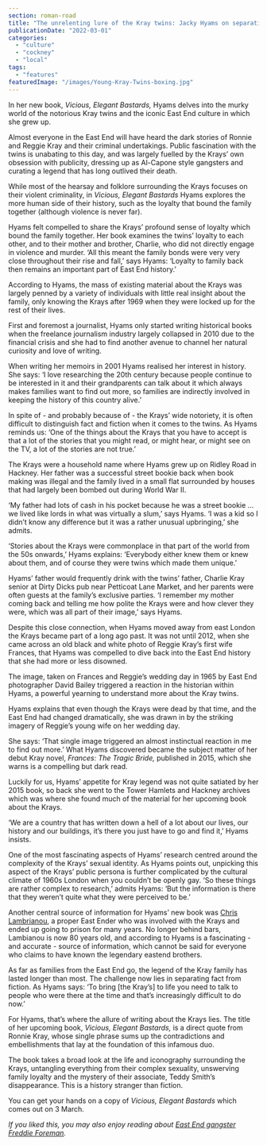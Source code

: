 ```yaml
---
section: roman-road
title: "The unrelenting lure of the Kray twins: Jacky Hyams on separating East End truth from folklore"
publicationDate: "2022-03-01"
categories: 
  - "culture"
  - "cockney"
  - "local"
tags: 
  - "features"
featuredImage: "/images/Young-Kray-Twins-boxing.jpg"
---
```


In her new book, _Vicious, Elegant Bastards,_ Hyams delves into the murky world of the notorious Kray twins and the iconic East End culture in which she grew up. 

Almost everyone in the East End will have heard the dark stories of Ronnie and Reggie Kray and their criminal undertakings. Public fascination with the twins is unabating to this day, and was largely fuelled by the Krays’ own obsession with publicity, dressing up as Al-Capone style gangsters and curating a legend that has long outlived their death. 

While most of the hearsay and folklore surrounding the Krays focuses on their violent criminality, in _Vicious, Elegant Bastards_ Hyams explores the more human side of their history, such as the loyalty that bound the family together (although violence is never far). 

Hyams felt compelled to share the Krays’ profound sense of loyalty which bound the family together. Her book examines the twins’ loyalty to each other, and to their mother and brother, Charlie, who did not directly engage in violence and murder. ‘All this meant the family bonds were very very close throughout their rise and fall,’ says Hyams: ‘Loyalty to family back then remains an important part of East End history.’ 

According to Hyams, the mass of existing material about the Krays was largely penned by a variety of individuals with little real insight about the family, only knowing the Krays after 1969 when they were locked up for the rest of their lives. 

First and foremost a journalist, Hyams only started writing historical books when the freelance journalism industry largely collapsed in 2010 due to the financial crisis and she had to find another avenue to channel her natural curiosity and love of writing. 

When writing her memoirs in 2001 Hyams realised her interest in history. She says: ‘I love researching the 20th century because people continue to be interested in it and their grandparents can talk about it which always makes families want to find out more, so families are indirectly involved in keeping the history of this country alive.’ 

In spite of - and probably because of - the Krays’ wide notoriety, it is often difficult to distinguish fact and fiction when it comes to the twins. As Hyams reminds us: ‘One of the things about the Krays that you have to accept is that a lot of the stories that you might read, or might hear, or might see on the TV, a lot of the stories are not true.’  

The Krays were a household name where Hyams grew up on Ridley Road in Hackney. Her father was a successful street bookie back when book making was illegal and the family lived in a small flat surrounded by houses that had largely been bombed out during World War II.

‘My father had lots of cash in his pocket because he was a street bookie … we lived like lords in what was virtually a slum,’ says Hyams. ‘I was a kid so I didn’t know any difference but it was a rather unusual upbringing,’ she admits. 

‘Stories about the Krays were commonplace in that part of the world from the 50s onwards,’ Hyams explains: ‘Everybody either knew them or knew about them, and of course they were twins which made them unique.’ 

Hyams’ father would frequently drink with the twins’ father, Charlie Kray senior at Dirty Dicks pub near Petticoat Lane Market, and her parents were often guests at the family’s exclusive parties. ‘I remember my mother coming back and telling me how polite the Krays were and how clever they were, which was all part of their image,’ says Hyams. 

Despite this close connection, when Hyams moved away from east London the Krays became part of a long ago past. It was not until 2012, when she came across an old black and white photo of Reggie Kray’s first wife Frances, that Hyams was compelled to dive back into the East End history that she had more or less disowned.

The image, taken on Frances and Reggie’s wedding day in 1965 by East End photographer David Bailey triggered a reaction in the historian within Hyams, a powerful yearning to understand more about the Kray twins.  

Hyams explains that even though the Krays were dead by that time, and the East End had changed dramatically, she was drawn in by the striking imagery of Reggie’s young wife on her wedding day. 

She says: ‘That single image triggered an almost instinctual reaction in me to find out more.’ What Hyams discovered became the subject matter of her debut Kray novel, _Frances: The Tragic Bride,_ published in 2015, which she warns is a compelling but dark read. 

Luckily for us, Hyams’ appetite for Kray legend was not quite satiated by her 2015 book, so back she went to the Tower Hamlets and Hackney archives which was where she found much of the material for her upcoming book about the Krays. 

‘We are a country that has written down a hell of a lot about our lives, our history and our buildings, it’s there you just have to go and find it,’ Hyams insists. 

One of the most fascinating aspects of Hyams’ research centred around the complexity of the Krays’ sexual identity. As Hyams points out, unpicking this aspect of the Krays’ public persona is further complicated by the cultural climate of 1960s London when you couldn’t be openly gay. ‘So these things are rather complex to research,’ admits Hyams: ‘But the information is there that they weren’t quite what they were perceived to be.’  

Another central source of information for Hyams’ new book was [Chris Lambrianou](https://thekraytwins.fandom.com/wiki/Chris_Lambrianou), a proper East Ender who was involved with the Krays and ended up going to prison for many years. No longer behind bars, Lambianou is now 80 years old, and according to Hyams is a fascinating - and accurate - source of information, which cannot be said for everyone who claims to have known the legendary eastend brothers.

As far as families from the East End go, the legend of the Kray family has lasted longer than most. The challenge now lies in separating fact from fiction. As Hyams says: ‘To bring \[the Kray’s\] to life you need to talk to people who were there at the time and that’s increasingly difficult to do now.’ 

For Hyams, that’s where the allure of writing about the Krays lies. The title of her upcoming book, _Vicious, Elegant Bastards,_ is a direct quote from Ronnie Kray, whose single phrase sums up the contradictions and embellishments that lay at the foundation of this infamous duo. 

The book takes a broad look at the life and iconography surrounding the Krays, untangling everything from their complex sexuality, unswerving family loyalty and the mystery of their associate, Teddy Smith’s disappearance. This is a history stranger than fiction. 

You can get your hands on a copy of _Vicious, Elegant Bastards_ which comes out on 3 March. 

_If you liked this, you may also enjoy reading about_ _[East End gangster Freddie Foreman](https://romanroadlondon.com/freddie-foreman-east-end-gangster-interview/)._

